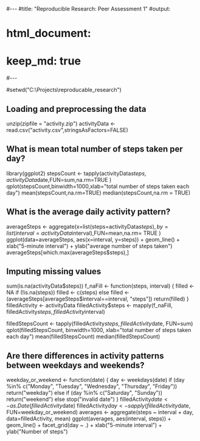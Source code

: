 #---
#title: "Reproducible Research: Peer Assessment 1"
#output: 
#  html_document:
#    keep_md: true
#---

#setwd("C:\\Projects\\reproducable_research")

## Loading and preprocessing the data

unzip(zipfile = "activity.zip")
activityData <- read.csv("activity.csv",stringsAsFactors=FALSE)

## What is mean total number of steps taken per day?

library(ggplot2)
stepsCount <- tapply(activityData$steps,activityData$date,FUN=sum,na.rm=TRUE )
qplot(stepsCount,binwidth=1000,xlab="total number of steps taken each day")
mean(stepsCount,na.rm=TRUE)
median(stepsCount,na.rm = TRUE)

## What is the average daily activity pattern?

averageSteps <- aggregate(x=list(steps=activityData$steps),by=list(interval=activityData$interval),FUN=mean,na.rm= TRUE )
ggplot(data=averageSteps, aes(x=interval, y=steps)) +
  geom_line() +
  xlab("5-minute interval") +
  ylab("average number of steps taken")
averageSteps[which.max(averageSteps$steps),]

## Imputing missing values

sum(is.na(activityData$steps))
f_naFill <- function(steps, interval) {
  filled <- NA
  if (!is.na(steps))
    filled <- c(steps)
  else
    filled <- (averageSteps[averageSteps$interval==interval, "steps"])
  return(filled)
}
filledActivity <- activityData
filledActivity$steps <- mapply(f_naFill, filledActivity$steps, filledActivity$interval)

filledStepsCount <- tapply(filledActivity$steps, filledActivity$date, FUN=sum)
qplot(filledStepsCount, binwidth=1000, xlab="total number of steps taken each day")
mean(filledStepsCount)
median(filledStepsCount)

## Are there differences in activity patterns between weekdays and weekends?

weekday_or_weekend <- function(date) {
  day <- weekdays(date)
  if (day %in% c("Monday", "Tuesday", "Wednesday", "Thursday", "Friday"))
    return("weekday")
  else if (day %in% c("Saturday", "Sunday"))
    return("weekend")
  else
    stop("invalid date")
}
filledActivity$date <- as.Date(filledActivity$date)
filledActivity$day <- sapply(filledActivity$date, FUN=weekday_or_weekend)
averages <- aggregate(steps ~ interval + day, data=filledActivity, mean)
ggplot(averages, aes(interval, steps)) + geom_line() + facet_grid(day ~ .) +
  xlab("5-minute interval") + ylab("Number of steps")


